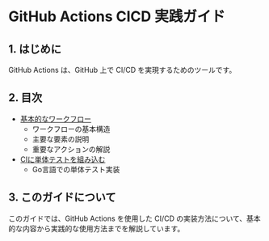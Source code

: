 # GitHub Actions CICD 実践ガイド

## 1. はじめに

GitHub Actions は、GitHub 上で CI/CD を実現するためのツールです。

## 2. 目次

- [基本的なワークフロー](docs/basic_workflows.md)
  - ワークフローの基本構造
  - 主要な要素の説明
  - 重要なアクションの解説
- [CIに単体テストを組み込む](docs/unit-test_workflows.md)
  - Go言語での単体テスト実装

## 3. このガイドについて

このガイドでは、GitHub Actions を使用した CI/CD の実装方法について、基本的な内容から実践的な使用方法までを解説しています。
